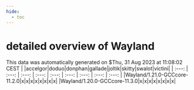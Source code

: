 ```yaml
---
hide:
  - toc
---
```


detailed overview of Wayland
============================


This data was automatically generated on $Thu, 31 Aug 2023 at 11:08:02 CEST
| |accelgor|doduo|donphan|gallade|joltik|skitty|swalot|victini|
| :---: | :---: | :---: | :---: | :---: | :---: | :---: | :---: | :---: |
|Wayland/1.21.0-GCCcore-11.2.0|x|x|x|x|x|x|x|x|
|Wayland/1.20.0-GCCcore-11.3.0|x|x|x|x|x|x|x|x|
